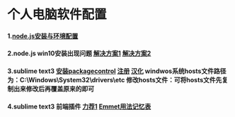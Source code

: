 # 个人电脑软件配置

#### 1.[node.js安装与环境配置](https://www.jianshu.com/p/03a76b2e7e00)
#### 2.node.js win10安装出现问题 [解决方案1](https://blog.csdn.net/M075097/article/details/74910372) [解决方案2](https://www.jb51.net/article/99843.htm)
#### 3.sublime text3 [安装packagecontrol](https://packagecontrol.io/installation) [注册](https://gist.github.com/cantgis/fb17ab10287c512379fbefad7fa5be1c) [汉化](https://www.jianshu.com/p/22e4db0f7b7b) windwos系统hosts文件路径为：C:\Windows\System32\drivers\etc 修改hosts文件：可将hosts文件先复制出来修改后再覆盖原来的即可
#### 4.sublime text3 前端插件 [力荐1](https://www.cnblogs.com/hykun/p/sublimeText3.html) [Emmet用法记忆表](https://docs.emmet.io/cheat-sheet/)
